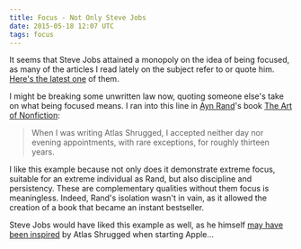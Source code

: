 ```yaml
---
title: Focus - Not Only Steve Jobs
date: 2015-05-18 12:07 UTC
tags: focus
---
```



It seems that Steve Jobs attained a monopoly on the idea of being focused, as many of the articles I read lately on the subject refer to or quote him. [Here's the latest one](http://themindfulbit.com/blog/focus) of them.  

I might be breaking some unwritten law now, quoting someone else's take on what being focused means. I ran into this line in [Ayn Rand](http://en.m.wikipedia.org/wiki/Ayn_Rand)'s book [The Art of Nonfiction](http://www.goodreads.com/book/show/2112.The_Art_of_Nonfiction): 

> When I was writing Atlas Shrugged, I accepted neither day nor evening appointments, with rare exceptions, for roughly thirteen years.

I like this example because not only does it demonstrate extreme focus, suitable for an extreme individual as Rand, but also discipline and persistency. These are complementary qualities without them focus is meaningless. Indeed, Rand's  isolation wasn't in vain, as it allowed the creation of a book that became an instant bestseller. 

Steve Jobs would have liked this example as well, as he himself [may have been inspired](http://www.theatlasphere.com/metablog/1325.php) by Atlas Shrugged when starting Apple...
